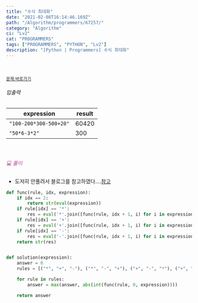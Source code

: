 ```yaml
---
title: "수식 최대화"
date: "2021-02-08T16:14:46.169Z"
path: "/Algorithm/programmers/67257/"
category: "Algorithm"
ci: "Lv2"
cat: "PROGRAMMERS"
tags: ["PROGRAMMERS", "PYTHON", "Lv2"]
description: "[Python | Programmers] 수식 최대화"
---
```


<br />

<a href="https://programmers.co.kr/learn/courses/30/lessons/67257"><small>문제 바로가기</small></a>

###### 입출력

| expression             | result |
| ---------------------- | ------ |
| `"100-200*300-500+20"` | 60420  |
| `"50*6-3*2"`           | 300    |

<br />

##### <h5 style="color:#C587AE;">💻 풀이</h5>

* 도저히 안풀려서 블로그를 참고하였다....[참고](https://fullmoon1344.tistory.com/103)

```python
def func(rule, idx, expression):
    if idx == 2:
        return str(eval(expression))
    if rule[idx] == '*':
        res = eval('*'.join([func(rule, idx + 1, i) for i in expression.split('*')]))
    if rule[idx] == '+':
        res = eval('+'.join([func(rule, idx + 1, i) for i in expression.split('+')]))
    if rule[idx] == '-':
        res = eval('-'.join([func(rule, idx + 1, i) for i in expression.split('-')]))
    return str(res)


def solution(expression):
    answer = 0
    rules = [("*", "+", "-"), ("*", "-", "+"), ("+", "-", "*"), ("+", "*", "-"), ("-", "+", "*"), ("-", "*", "+")]

    for rule in rules:
        answer = max(answer, abs(int(func(rule, 0, expression))))

    return answer
```

<br />



